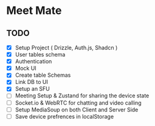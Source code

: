 # Meet Mate

## TODO

- [x] Setup Project ( Drizzle, Auth.js, Shadcn )
- [x] User tables schema
- [x] Authentication
- [x] Mock UI
- [x] Create table Schemas
- [x] Link DB to UI
- [x] Setup an SFU
- [ ] Meeting Setup & Zustand for sharing the device state
- [ ] Socket.io & WebRTC for chatting and video calling
- [ ] Setup MediaSoup on both Client and Server Side
- [ ] Save device prefrences in localStorage
